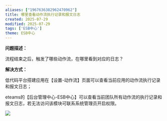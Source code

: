 ```yaml
---
aliases: ["1967636382962470962"]
title: 哪里查看动作流执行记录和报文日志
created: 2025-07-29
modified: 2025-07-29
tags: ['ESB中心']
theme: ESB中心
---
```


**问题描述：**

流程结束之后，触发了哪些动作流，在哪里看到对应的日志？

**解决方式：**

低代码平台搭建应用在【设置-动作流】页面可以查看当前应用的动作流执行记录和报文日志；

eteams的【后台管理中心-ESB中心】可以查看当前团队所有动作流的执行记录和报文日志，若无法访问该模块可联系系统管理员开启权限。

![](https://myhelpdoc.oss-cn-heyuan.aliyuncs.com/mdimages/11fd7fc3905e244ae4bed045ea20afd2.jpg)
